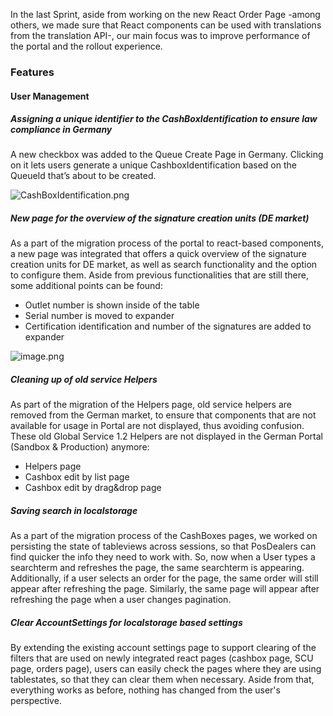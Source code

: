In the last Sprint, aside from working on the new React Order Page -among others, we made sure that React components can be used with translations from the translation API-, our main focus was to improve performance of the portal and the rollout experience.
 
### Features

#### User Management

##### Assigning a unique identifier to the CashBoxIdentification to ensure law compliance in Germany
A new checkbox was added to the Queue Create Page in Germany. Clicking on it lets users generate a unique CashboxIdentification based on the QueueId that’s about to be created.

![CashBoxIdentification.png](images/sprint-97/CashBoxIdentification.png) 

##### New page for the overview of the signature creation units (DE market) 
As a part of the migration process of the portal to react-based components, a new page was integrated that offers a quick overview of the signature creation units for DE market, as well as search functionality and the option to configure them. Aside from previous functionalities that are still there, some additional points can be found:
 
- Outlet number is shown inside of the table
- Serial number is moved to expander
- Certification identification and number of the signatures are added to expander
 
![image.png](images/sprint-97/40999.png) 
 
##### Cleaning up of old service Helpers

As part of the migration of the Helpers page, old service helpers are removed from the German market, to ensure that components that are not available for usage in Portal are not displayed, thus avoiding confusion. These old Global Service 1.2 Helpers are not displayed in the German Portal (Sandbox & Production) anymore:
- Helpers page
- Cashbox edit by list page
- Cashbox edit by drag&drop page
 
##### Saving search in localstorage
As a part of the migration process of the CashBoxes pages, we worked on persisting the state of tableviews across sessions, so that PosDealers can find quicker the info they need to work with. So, now when a User types a searchterm and refreshes the page, the same searchterm is appearing. Additionally, if a user selects an order for the page, the same order will still appear after refreshing the page. Similarly, the same page will appear after refreshing the page when a user changes pagination.

##### Clear AccountSettings for localstorage based settings
By extending the existing account settings page to support clearing of the filters that are used on newly integrated react pages (cashbox page, SCU page, orders page), users can easily check the pages where they are using tablestates, so that they can clear them when necessary. Aside from that, everything works as before, nothing has changed from the user's perspective.
